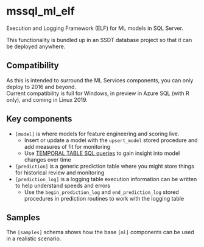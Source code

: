 # mssql_ml_elf
Execution and Logging Framework (ELF) for ML models in SQL Server.

This functionality is bundled up in an SSDT database project so that it can be deployed anywhere. 

## Compatibility
As this is intended to surround the ML Services components, you can only deploy to 2016 and beyond.  
Current compatibility is full for Windows, in preview in Azure SQL (with R only), and coming in Linux 2019.

## Key components
- `[model]` is where models for feature engineering and scoring live.
   + Insert or update a model with the `upsert_model` stored procedure and add measures of fit for monitoring
   + Use [TEMPORAL TABLE SQL queries](https://www.mssqltips.com/sqlservertip/5436/options-to-retrieve-sql-server-temporal-table-and-history-data/) to gain insight into model changes over time
- `[prediction]` is a generic prediction table where you might store things for historical review and monitoring
- `[prediction_log]` is a logging table execution information can be written to help understand speeds and errors
   + Use the `begin_prediction_log` and `end_prediction_log` stored procedures in prediction routines to work with the logging table

## Samples
The `[samples]` schema shows how the base `[ml]` components can be used in a realistic scenario.
